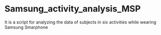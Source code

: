 # Samsung_activity_analysis_MSP
It is a script for  analyzing the data of subjects in six activities while wearing Samsung Smarphone

